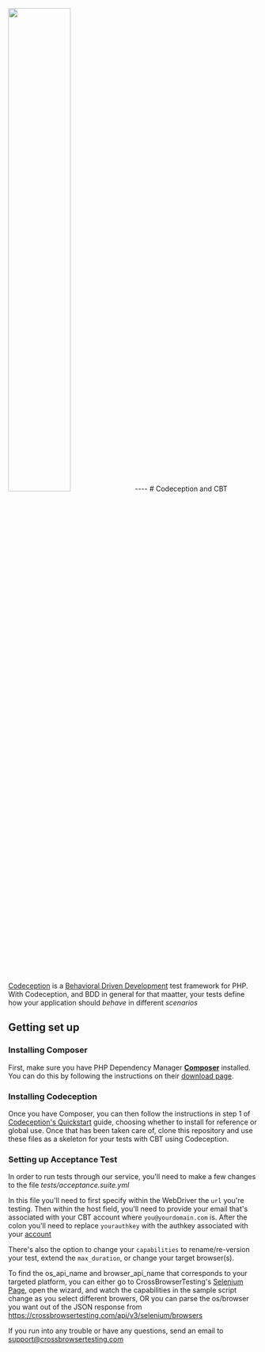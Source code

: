 <img src="https://crossbrowsertesting.com/design/images/cbt-sb_logo.svg" width="50%">
----
# Codeception and CBT

[Codeception](http://codeception.com/) is a [Behavioral Driven Development](https://dannorth.net/introducing-bdd/) test framework for PHP. With Codeception, and BDD in general for that maatter, your tests define how your application should *behave* in different *scenarios*

## Getting set up

### Installing Composer

First, make sure you have PHP Dependency Manager [**Composer**](https://getcomposer.org/) installed. You can do this by following the instructions on their [download page](https://getcomposer.org/download/).

### Installing Codeception

Once you have Composer, you can then follow the instructions in step 1 of [Codeception's Quickstart](http://codeception.com/quickstart) guide, choosing whether to install for reference or global use. Once that has been taken care of, clone this repository and use these files as a skeleton for your tests with CBT using Codeception.

### Setting up Acceptance Test

In order to run tests through our service, you'll need to make a few changes to the file *tests/acceptance.suite.yml*

In this file you'll need to first specify within the WebDriver the `url` you're testing. Then within the host field, you'll need to provide your email that's associated with your CBT account where `you@yourdomain.com` is. After the colon you'll need to replace `yourauthkey` with the authkey associated with your [account](https://app.crossbrowsertesting.com/account)

There's also the option to change your `capabilities` to rename/re-version your test, extend the `max_duration`, or change your target browser(s).

To find the os_api_name and browser_api_name that corresponds to your targeted platform, you can either go to CrossBrowserTesting's [Selenium Page](https://app.crossbrowsertesting.com/selenium/run), open the wizard, and watch the capabilities in the sample script change as you select different browers, OR you can parse the os/browser you want out of the JSON response from https://crossbrowsertesting.com/api/v3/selenium/browsers

If you run into any trouble or have any questions, send an email to support@crossbrowsertesting.com



